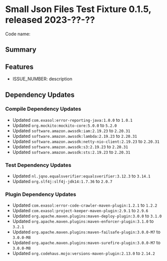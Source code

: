 # Small Json Files Test Fixture 0.1.5, released 2023-??-??

Code name:

## Summary

## Features

* ISSUE_NUMBER: description

## Dependency Updates

### Compile Dependency Updates

* Updated `com.exasol:error-reporting-java:1.0.0` to `1.0.1`
* Updated `org.mockito:mockito-core:5.0.0` to `5.2.0`
* Updated `software.amazon.awssdk:iam:2.19.23` to `2.20.31`
* Updated `software.amazon.awssdk:lambda:2.19.23` to `2.20.31`
* Updated `software.amazon.awssdk:netty-nio-client:2.19.23` to `2.20.31`
* Updated `software.amazon.awssdk:s3:2.19.23` to `2.20.31`
* Updated `software.amazon.awssdk:sts:2.19.23` to `2.20.31`

### Test Dependency Updates

* Updated `nl.jqno.equalsverifier:equalsverifier:3.12.3` to `3.14.1`
* Updated `org.slf4j:slf4j-jdk14:1.7.36` to `2.0.7`

### Plugin Dependency Updates

* Updated `com.exasol:error-code-crawler-maven-plugin:1.2.1` to `1.2.2`
* Updated `com.exasol:project-keeper-maven-plugin:2.9.1` to `2.9.6`
* Updated `org.apache.maven.plugins:maven-deploy-plugin:3.0.0` to `3.1.0`
* Updated `org.apache.maven.plugins:maven-enforcer-plugin:3.1.0` to `3.2.1`
* Updated `org.apache.maven.plugins:maven-failsafe-plugin:3.0.0-M7` to `3.0.0-M8`
* Updated `org.apache.maven.plugins:maven-surefire-plugin:3.0.0-M7` to `3.0.0-M8`
* Updated `org.codehaus.mojo:versions-maven-plugin:2.13.0` to `2.14.2`
